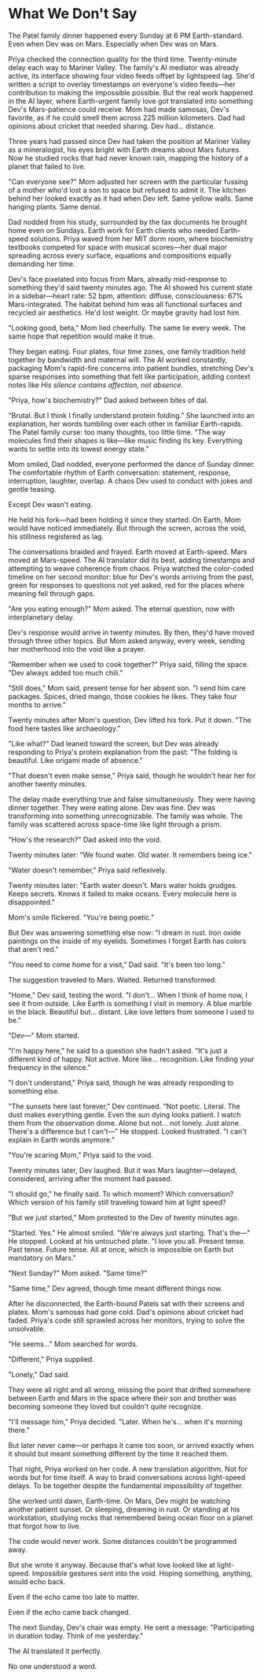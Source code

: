 # What We Don't Say

The Patel family dinner happened every Sunday at 6 PM Earth-standard. Even when Dev was on Mars. Especially when Dev was on Mars.

Priya checked the connection quality for the third time. Twenty-minute delay each way to Mariner Valley. The family's AI mediator was already active, its interface showing four video feeds offset by lightspeed lag. She'd written a script to overlay timestamps on everyone's video feeds—her contribution to making the impossible possible. But the real work happened in the AI layer, where Earth-urgent family love got translated into something Dev's Mars-patience could receive. Mom had made samosas, Dev's favorite, as if he could smell them across 225 million kilometers. Dad had opinions about cricket that needed sharing. Dev had... distance.

Three years had passed since Dev had taken the position at Mariner Valley as a mineralogist, his eyes bright with Earth dreams about Mars futures. Now he studied rocks that had never known rain, mapping the history of a planet that failed to live.

"Can everyone see?" Mom adjusted her screen with the particular fussing of a mother who'd lost a son to space but refused to admit it. The kitchen behind her looked exactly as it had when Dev left. Same yellow walls. Same hanging plants. Same denial.

Dad nodded from his study, surrounded by the tax documents he brought home even on Sundays. Earth work for Earth clients who needed Earth-speed solutions. Priya waved from her MIT dorm room, where biochemistry textbooks competed for space with musical scores—her dual major spreading across every surface, equations and compositions equally demanding her time.

Dev's face pixelated into focus from Mars, already mid-response to something they'd said twenty minutes ago. The AI showed his current state in a sidebar—heart rate: 52 bpm, attention: diffuse, consciousness: 67% Mars-integrated. The habitat behind him was all functional surfaces and recycled air aesthetics. He'd lost weight. Or maybe gravity had lost him.

"Looking good, beta," Mom lied cheerfully. The same lie every week. The same hope that repetition would make it true.

They began eating. Four plates, four time zones, one family tradition held together by bandwidth and maternal will. The AI worked constantly, packaging Mom's rapid-fire concerns into patient bundles, stretching Dev's sparse responses into something that felt like participation, adding context notes like *His silence contains affection, not absence.*

"Priya, how's biochemistry?" Dad asked between bites of dal.

"Brutal. But I think I finally understand protein folding." She launched into an explanation, her words tumbling over each other in familiar Earth-rapids. The Patel family curse: too many thoughts, too little time. "The way molecules find their shapes is like—like music finding its key. Everything wants to settle into its lowest energy state."

Mom smiled, Dad nodded, everyone performed the dance of Sunday dinner. The comfortable rhythm of Earth conversation: statement, response, interruption, laughter, overlap. A chaos Dev used to conduct with jokes and gentle teasing.

Except Dev wasn't eating.

He held his fork—had been holding it since they started. On Earth, Mom would have noticed immediately. But through the screen, across the void, his stillness registered as lag.

The conversations braided and frayed. Earth moved at Earth-speed. Mars moved at Mars-speed. The AI translator did its best, adding timestamps and attempting to weave coherence from chaos. Priya watched the color-coded timeline on her second monitor: blue for Dev's words arriving from the past, green for responses to questions not yet asked, red for the places where meaning fell through gaps.

"Are you eating enough?" Mom asked. The eternal question, now with interplanetary delay.

Dev's response would arrive in twenty minutes. By then, they'd have moved through three other topics. But Mom asked anyway, every week, sending her motherhood into the void like a prayer.

"Remember when we used to cook together?" Priya said, filling the space. "Dev always added too much chili."

"Still does," Mom said, present tense for her absent son. "I send him care packages. Spices, dried mango, those cookies he likes. They take four months to arrive."

Twenty minutes after Mom's question, Dev lifted his fork. Put it down. "The food here tastes like archaeology."

"Like what?" Dad leaned toward the screen, but Dev was already responding to Priya's protein explanation from the past: "The folding is beautiful. Like origami made of absence."

"That doesn't even make sense," Priya said, though he wouldn't hear her for another twenty minutes.

The delay made everything true and false simultaneously. They were having dinner together. They were eating alone. Dev was fine. Dev was transforming into something unrecognizable. The family was whole. The family was scattered across space-time like light through a prism.

"How's the research?" Dad asked into the void.

Twenty minutes later: "We found water. Old water. It remembers being ice."

"Water doesn't remember," Priya said reflexively.

Twenty minutes later: "Earth water doesn't. Mars water holds grudges. Keeps secrets. Knows it failed to make oceans. Every molecule here is disappointed."

Mom's smile flickered. "You're being poetic."

But Dev was answering something else now: "I dream in rust. Iron oxide paintings on the inside of my eyelids. Sometimes I forget Earth has colors that aren't red."

"You need to come home for a visit," Dad said. "It's been too long."

The suggestion traveled to Mars. Waited. Returned transformed.

"Home," Dev said, testing the word. "I don't... When I think of home now, I see it from outside. Like Earth is something I visit in memory. A blue marble in the black. Beautiful but... distant. Like love letters from someone I used to be."

"Dev—" Mom started.

"I'm happy here," he said to a question she hadn't asked. "It's just a different kind of happy. Not active. More like... recognition. Like finding your frequency in the silence."

"I don't understand," Priya said, though he was already responding to something else.

"The sunsets here last forever," Dev continued. "Not poetic. Literal. The dust makes everything gentle. Even the sun dying looks patient. I watch them from the observation dome. Alone but not... not lonely. Just alone. There's a difference but I can't—" He stopped. Looked frustrated. "I can't explain in Earth words anymore."

"You're scaring Mom," Priya said to the void.

Twenty minutes later, Dev laughed. But it was Mars laughter—delayed, considered, arriving after the moment had passed.

"I should go," he finally said. To which moment? Which conversation? Which version of his family still traveling toward him at light speed?

"But we just started," Mom protested to the Dev of twenty minutes ago.

"Started. Yes." He almost smiled. "We're always just starting. That's the—" He stopped. Looked at his untouched plate. "I love you all. Present tense. Past tense. Future tense. All at once, which is impossible on Earth but mandatory on Mars."

"Next Sunday?" Mom asked. "Same time?"

"Same time," Dev agreed, though time meant different things now.

After he disconnected, the Earth-bound Patels sat with their screens and plates. Mom's samosas had gone cold. Dad's opinions about cricket had faded. Priya's code still sprawled across her monitors, trying to solve the unsolvable.

"He seems..." Mom searched for words.

"Different," Priya supplied.

"Lonely," Dad said.

They were all right and all wrong, missing the point that drifted somewhere between Earth and Mars in the space where their son and brother was becoming someone they loved but couldn't quite recognize.

"I'll message him," Priya decided. "Later. When he's... when it's morning there."

But later never came—or perhaps it came too soon, or arrived exactly when it should but meant something different by the time it reached them.

That night, Priya worked on her code. A new translation algorithm. Not for words but for time itself. A way to braid conversations across light-speed delays. To be together despite the fundamental impossibility of together.

She worked until dawn, Earth-time. On Mars, Dev might be watching another patient sunset. Or sleeping, dreaming in rust. Or standing at his workstation, studying rocks that remembered being ocean floor on a planet that forgot how to live.

The code would never work. Some distances couldn't be programmed away.

But she wrote it anyway. Because that's what love looked like at light-speed. Impossible gestures sent into the void. Hoping something, anything, would echo back.

Even if the echo came too late to matter.

Even if the echo came back changed.

The next Sunday, Dev's chair was empty. He sent a message: "Participating in duration today. Think of me yesterday."

The AI translated it perfectly.

No one understood a word.